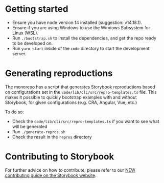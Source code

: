 # Getting started

- Ensure you have node version 14 installed (suggestion: v14.18.1).
- Ensure if you are using Windows to use the Windows Subsystem for Linux (WSL).
- Run `./bootstrap.sh` to install the dependencies, and get the repo ready to be developed on.
- Run `yarn start` inside of the `code` directory to start the development server.

# Generating reproductions

The monorepo has a script that generates Storybook reproductions based on configurations set in the `code/lib/cli/src/repro-templates.ts` file. This makes it possible to quickly bootstrap examples with and without Storybook, for given configurations (e.g. CRA, Angular, Vue, etc.)

To do so:
- Check the `code/lib/cli/src/repro-templates.ts` if you want to see what will be generated
- Run `./generate-repros.sh`
- Check the result in the `repros` directory

# Contributing to Storybook

For further advice on how to contribute, please refer to our [NEW contributing guide on the Storybook website](https://storybook.js.org/docs/react/contribute/how-to-contribute).
